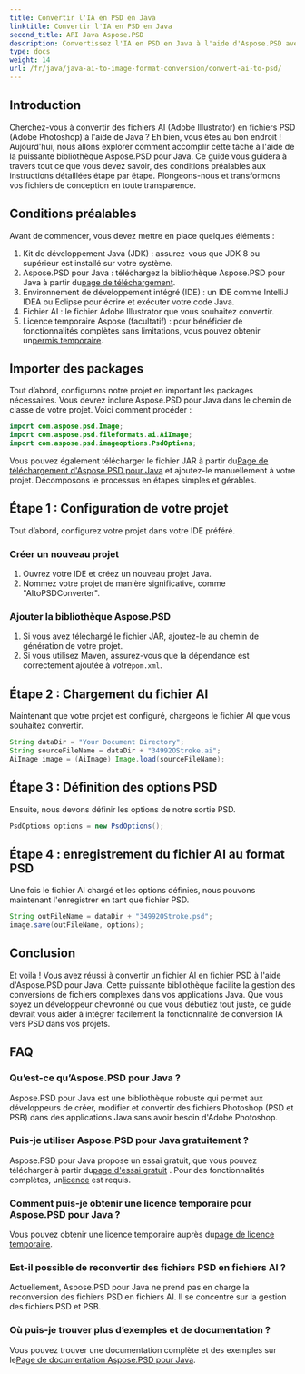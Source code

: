 ```yaml
---
title: Convertir l'IA en PSD en Java
linktitle: Convertir l'IA en PSD en Java
second_title: API Java Aspose.PSD
description: Convertissez l'IA en PSD en Java à l'aide d'Aspose.PSD avec notre guide simple étape par étape. Parfait pour les développeurs ayant besoin d’une conversion de fichiers rapide et transparente.
type: docs
weight: 14
url: /fr/java/java-ai-to-image-format-conversion/convert-ai-to-psd/
---
```

## Introduction
Cherchez-vous à convertir des fichiers AI (Adobe Illustrator) en fichiers PSD (Adobe Photoshop) à l'aide de Java ? Eh bien, vous êtes au bon endroit ! Aujourd'hui, nous allons explorer comment accomplir cette tâche à l'aide de la puissante bibliothèque Aspose.PSD pour Java. Ce guide vous guidera à travers tout ce que vous devez savoir, des conditions préalables aux instructions détaillées étape par étape. Plongeons-nous et transformons vos fichiers de conception en toute transparence.
## Conditions préalables
Avant de commencer, vous devez mettre en place quelques éléments :
1. Kit de développement Java (JDK) : assurez-vous que JDK 8 ou supérieur est installé sur votre système.
2.  Aspose.PSD pour Java : téléchargez la bibliothèque Aspose.PSD pour Java à partir du[page de téléchargement](https://releases.aspose.com/psd/java/).
3. Environnement de développement intégré (IDE) : un IDE comme IntelliJ IDEA ou Eclipse pour écrire et exécuter votre code Java.
4. Fichier AI : le fichier Adobe Illustrator que vous souhaitez convertir.
5.  Licence temporaire Aspose (facultatif) : pour bénéficier de fonctionnalités complètes sans limitations, vous pouvez obtenir un[permis temporaire](https://purchase.aspose.com/temporary-license/).
## Importer des packages
Tout d’abord, configurons notre projet en important les packages nécessaires. Vous devrez inclure Aspose.PSD pour Java dans le chemin de classe de votre projet. Voici comment procéder :
```java
import com.aspose.psd.Image;
import com.aspose.psd.fileformats.ai.AiImage;
import com.aspose.psd.imageoptions.PsdOptions;
```
 Vous pouvez également télécharger le fichier JAR à partir du[Page de téléchargement d'Aspose.PSD pour Java](https://releases.aspose.com/psd/java/) et ajoutez-le manuellement à votre projet.
Décomposons le processus en étapes simples et gérables.
## Étape 1 : Configuration de votre projet
Tout d’abord, configurez votre projet dans votre IDE préféré.
### Créer un nouveau projet
1. Ouvrez votre IDE et créez un nouveau projet Java.
2. Nommez votre projet de manière significative, comme "AItoPSDConverter".
### Ajouter la bibliothèque Aspose.PSD
1. Si vous avez téléchargé le fichier JAR, ajoutez-le au chemin de génération de votre projet.
2.  Si vous utilisez Maven, assurez-vous que la dépendance est correctement ajoutée à votre`pom.xml`.
## Étape 2 : Chargement du fichier AI
Maintenant que votre projet est configuré, chargeons le fichier AI que vous souhaitez convertir.
```java
String dataDir = "Your Document Directory"; 
String sourceFileName = dataDir + "34992OStroke.ai";       
AiImage image = (AiImage) Image.load(sourceFileName);
```
## Étape 3 : Définition des options PSD
Ensuite, nous devons définir les options de notre sortie PSD.
```java
PsdOptions options = new PsdOptions();
```
## Étape 4 : enregistrement du fichier AI au format PSD
Une fois le fichier AI chargé et les options définies, nous pouvons maintenant l'enregistrer en tant que fichier PSD.
```java
String outFileName = dataDir + "34992OStroke.psd";
image.save(outFileName, options);
```
## Conclusion
Et voilà ! Vous avez réussi à convertir un fichier AI en fichier PSD à l'aide d'Aspose.PSD pour Java. Cette puissante bibliothèque facilite la gestion des conversions de fichiers complexes dans vos applications Java. Que vous soyez un développeur chevronné ou que vous débutiez tout juste, ce guide devrait vous aider à intégrer facilement la fonctionnalité de conversion IA vers PSD dans vos projets.
## FAQ
### Qu’est-ce qu’Aspose.PSD pour Java ?
Aspose.PSD pour Java est une bibliothèque robuste qui permet aux développeurs de créer, modifier et convertir des fichiers Photoshop (PSD et PSB) dans des applications Java sans avoir besoin d'Adobe Photoshop.
### Puis-je utiliser Aspose.PSD pour Java gratuitement ?
 Aspose.PSD pour Java propose un essai gratuit, que vous pouvez télécharger à partir du[page d'essai gratuit](https://releases.aspose.com/) . Pour des fonctionnalités complètes, un[licence](https://purchase.aspose.com/buy) est requis.
### Comment puis-je obtenir une licence temporaire pour Aspose.PSD pour Java ?
 Vous pouvez obtenir une licence temporaire auprès du[page de licence temporaire](https://purchase.aspose.com/temporary-license/).
### Est-il possible de reconvertir des fichiers PSD en fichiers AI ?
Actuellement, Aspose.PSD pour Java ne prend pas en charge la reconversion des fichiers PSD en fichiers AI. Il se concentre sur la gestion des fichiers PSD et PSB.
### Où puis-je trouver plus d’exemples et de documentation ?
 Vous pouvez trouver une documentation complète et des exemples sur le[Page de documentation Aspose.PSD pour Java](https://reference.aspose.com/psd/java/).